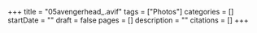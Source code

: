 +++
title = "05avengerhead_.avif"
tags = ["Photos"]
categories = []
startDate = ""
draft = false
pages = []
description = ""
citations = []
+++
